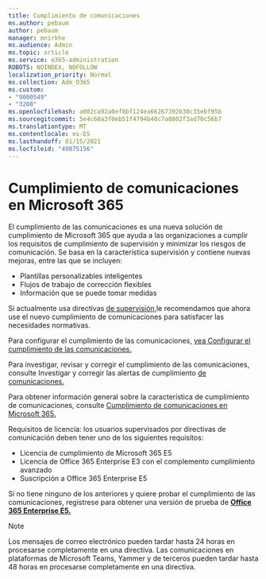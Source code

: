 ```yaml
---
title: Cumplimiento de comunicaciones
ms.author: pebaum
author: pebaum
manager: mnirkhe
ms.audience: Admin
ms.topic: article
ms.service: o365-administration
ROBOTS: NOINDEX, NOFOLLOW
localization_priority: Normal
ms.collection: Adm_O365
ms.custom:
- "9000549"
- "3208"
ms.openlocfilehash: a002ca92a0ef8bf124ea66267392b30c35ebf95b
ms.sourcegitcommit: 5e4c60a3f0eb51f4794b40c7a8802f3ad70c56b7
ms.translationtype: MT
ms.contentlocale: es-ES
ms.lasthandoff: 01/15/2021
ms.locfileid: "49875156"
---
```

# <a name="communication-compliance-in-microsoft-365"></a>Cumplimiento de comunicaciones en Microsoft 365

El cumplimiento de las comunicaciones es una nueva solución de cumplimiento de Microsoft 365 que ayuda a las organizaciones a cumplir los requisitos de cumplimiento de supervisión y minimizar los riesgos de comunicación. Se basa en la característica supervisión y contiene nuevas mejoras, entre las que se incluyen:

- Plantillas personalizables inteligentes
- Flujos de trabajo de corrección flexibles
- Información que se puede tomar medidas

Si actualmente usa directivas [de supervisión,](https://docs.microsoft.com/microsoft-365/compliance/supervision-policies)le recomendamos que ahora use el nuevo cumplimiento de comunicaciones para satisfacer las necesidades normativas.

Para configurar el cumplimiento de las comunicaciones, [vea Configurar el cumplimiento de las comunicaciones.](https://docs.microsoft.com/microsoft-365/compliance/communication-compliance-configure)

Para investigar, revisar y corregir el cumplimiento de las comunicaciones, consulte Investigar y corregir las alertas de cumplimiento [de comunicaciones.](https://docs.microsoft.com/microsoft-365/compliance/communication-compliance-investigate-remediate)

Para obtener información general sobre la característica de cumplimiento de comunicaciones, consulte [Cumplimiento de comunicaciones en Microsoft 365.](https://docs.microsoft.com/microsoft-365/compliance/communication-compliance)

Requisitos de licencia: los usuarios supervisados por directivas de comunicación deben tener uno de los siguientes requisitos:

- Licencia de cumplimiento de Microsoft 365 E5
- Licencia de Office 365 Enterprise E3 con el complemento cumplimiento avanzado
- Suscripción a Office 365 Enterprise E5

Si no tiene ninguno de los anteriores y quiere probar el cumplimiento de las comunicaciones, regístrese para obtener una versión de prueba de **[Office 365 Enterprise E5.](https://go.microsoft.com/fwlink/p/?LinkID=698279)**

> [!NOTE]
> Los mensajes de correo electrónico pueden tardar hasta 24 horas en procesarse completamente en una directiva. Las comunicaciones en plataformas de Microsoft Teams, Yammer y de terceros pueden tardar hasta 48 horas en procesarse completamente en una directiva.

